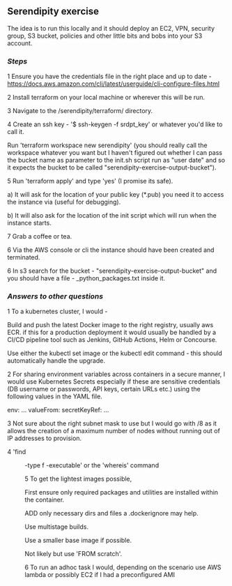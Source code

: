 ## **Serendipity exercise**

The idea is to run this locally and it should deploy an EC2, VPN, security group, S3 bucket, policies and other little
bits and bobs into your S3 account.

### *Steps*
1 Ensure you have the credentials file in the right place and up to date -
  https://docs.aws.amazon.com/cli/latest/userguide/cli-configure-files.html

2 Install terraform on your local machine or wherever this will be run.

3 Navigate to the /serendipity/terraform/ directory.

4 Create an ssh key - '$ ssh-keygen -f srdpt_key' or whatever you'd like to call it.

  Run 'terraform workspace new serendipity' (you should really call the workspace whatever you want but I haven't figured
  out whether I can pass the bucket name as parameter to the init.sh script run as "user date" and so it expects the bucket
  to be called "serendipity-exercise-output-bucket").

5 Run 'terraform apply' and type 'yes' (I promise its safe).

  a) It will ask for the location of your public key (*.pub) you need it to access the instance via (useful for debugging).

  b) It will also ask for the location of the init script which will run when the instance starts.

7 Grab a coffee or tea.

6 Via the AWS console or cli the instance should have been created and terminated.

6 In s3 search for the bucket - "serendipity-exercise-output-bucket" and you should have a file -
  <instance ip>_python_packages.txt inside it.

### *Answers to other questions*

1 To a kubernetes cluster, I would -

  Build and push the latest Docker image to the right registry, usually aws ECR.
  if this for a production deployment it would usually be handled by a CI/CD pipeline tool such as Jenkins, GitHub Actions,
  Helm or Concourse.

  Use either the kubectl set image or the kubectl edit command - this should automatically handle the upgrade.

2 For sharing environment variables across containers in a secure manner, I would use Kubernetes Secrets especially if
  these are sensitive credentials (DB username or passwords, API keys, certain URLs etc.) using the following values in
  the YAML file.

  env:
  ...
     valueFrom:
            secretKeyRef:
  	...

3 Not sure about the right subnet mask to use but I would go with /8 as it allows the creation of a maximum number of
  nodes without running out of IP addresses to provision.

4 'find <dir> -type f -executable' or the 'whereis' command

5 To get the lightest images possible,

  First ensure only required packages and utilities are installed within the container.

  ADD only necessary dirs and files a .dockerignore may help.

  Use multistage builds.

  Use a smaller base image if possible.

  Not likely but use 'FROM scratch'.

6 To run an adhoc task I would, depending on the scenario use AWS lambda or possibly EC2 if I had a preconfigured AMI